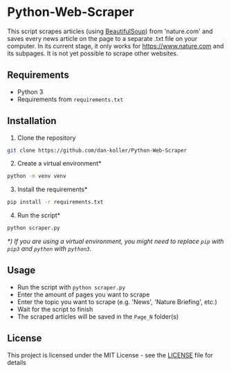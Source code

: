 # Python-Web-Scraper

This script scrapes articles (using [BeautifulSoup](https://www.crummy.com/software/BeautifulSoup/bs4/doc/)) from 'nature.com' and saves every news article on the page to a separate .txt file on your computer. In its current stage, it only works for https://www.nature.com and its subpages. It is not yet possible to scrape other websites.

## Requirements

-   Python 3
-   Requirements from `requirements.txt`

## Installation

1. Clone the repository

```bash
git clone https://github.com/dan-koller/Python-Web-Scraper
```

2. Create a virtual environment\*

```bash
python -m venv venv
```

3. Install the requirements\*

```bash
pip install -r requirements.txt
```

4. Run the script\*

```bash
python scraper.py
```

_\*) If you are using a virtual environment, you might need to replace `pip` with `pip3` and `python` with `python3`._

## Usage

-   Run the script with `python scraper.py`
-   Enter the amount of pages you want to scrape
-   Enter the topic you want to scrape (e.g. 'News', 'Nature Briefing', etc.)
-   Wait for the script to finish
-   The scraped articles will be saved in the `Page_N` folder(s)

## License

This project is licensed under the MIT License - see the [LICENSE](LICENSE) file for details
